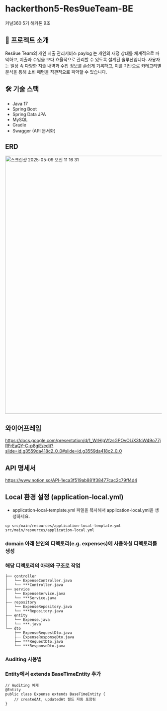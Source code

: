 # hackerthon5-Res9ueTeam-BE
커널360 5기 해커톤 9조

## 🎯 프로젝트 소개
Res9ue Team의 개인 지출 관리서비스 paylog 는 개인의 재정 상태를 체계적으로 파악하고, 지출과 수입을 보다 효율적으로 관리할 수 있도록 설계된 솔루션입니다.
사용자는 일상 속 다양한 지출 내역과 수입 정보를 손쉽게 기록하고, 이를 기반으로 카테고리별 분석을 통해 소비 패턴을 직관적으로 파악할 수 있습니다.

## 🛠 기술 스택
- Java 17
- Spring Boot
- Spring Data JPA
- MySQL
- Gradle
- Swagger (API 문서화)

## ERD
<img width="829" alt="스크린샷 2025-05-09 오전 11 16 31" src="https://github.com/user-attachments/assets/22b2b40e-8984-4b12-89f3-a37a0abb4ab0" />

## 와이어프레임
https://docs.google.com/presentation/d/1_WrHlgVfzsGPOvOLiX3fcW49o77jRFrEaQY-C-p8giE/edit?slide=id.g3559da418c2_0_0#slide=id.g3559da418c2_0_0

## API 명세서
https://www.notion.so/API-1eca3f519ab881f38477cac2c79ff4d4

## Local 환경 설정 (application-local.yml)
- application-local-template.yml 파일을 복사해서 application-local.yml을 생성하세요.

```cp src/main/resources/application-local-template.yml src/main/resources/application-local.yml```

### domain 아래 본인의 디렉토리(e.g. expenses)에 사용하실 디렉토리를 생성
### 해당 디렉토리의 아래와 구조로 작업
```
├── controller
│   └── ExpenseController.java
│   └── ***Controller.java
├── service
│   └── ExpenseService.java
│   └── ***Service.java
├── repository
│   └── ExpenseRepository.java
│   └── ***Repository.java
├── entity
│   └── Expense.java
│   └── ***.java
└── dto
    ├── ExpenseRequestDto.java
    ├── ExpenseResponseDto.java
    ├── ***RequestDto.java
    └── ***ResponseDto.java
```

### Auditing 사용법
### Entity에서 extends BaseTimeEntity 추가
```
// Auditing 예제
@Entity
public class Expense extends BaseTimeEntity {
    // createdAt, updatedAt 필드 자동 포함됨
}
```
